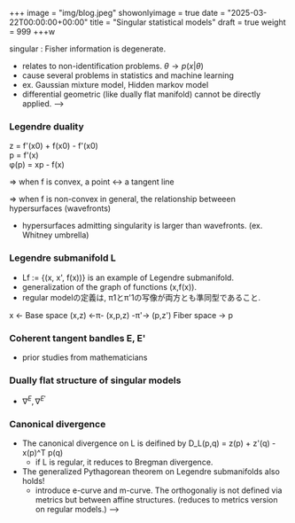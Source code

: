 +++
image = "img/blog.jpeg"
showonlyimage = true
date = "2025-03-22T00:00:00+00:00"
title = "Singular statistical models"
draft = true
weight = 999
+++w

<!--more-->

singular : Fisher information is degenerate.
- relates to non-identification problems. $\theta \to p(x|\theta)$
- cause several problems in statistics and machine learning
- ex. Gaussian mixture model, Hidden markov model
- differential geometric (like dually flat manifold) cannot be directly applied. -->


### Legendre duality 

z = f'(x0) + f(x0) - f'(x0)   
p = f'(x)    
φ(p) = xp - f(x)

=> when f is convex, a point <-> a tangent line 

=> when f is non-convex in general, the relationship betweeen hypersurfaces (wavefronts)
- hypersurfaces admitting singularity is larger than wavefronts. (ex. Whitney umbrella)

### Legendre submanifold L
- Lf := {(x, x', f(x))} is an example of Legendre submanifold.
- generalization of the graph of functions (x,f(x)).
- regular modelの定義は, π1とπ'1の写像が両方とも準同型であること.

x <- Base space (x,z) <-π- (x,p,z) -π'-> (p,z') Fiber space -> p


### Coherent tangent bandles E, E'
- prior studies from mathematicians


### Dually flat structure of singular models
- $\nabla^E, \nabla^{E'}$


### Canonical divergence
- The canonical divergence on L is deifined by D_L(p,q) = z(p) + z'(q) - x(p)^T p(q)
    - if L is regular, it reduces to Bregman divergence.
- The generalized Pythagorean theorem on Legendre submanifolds also holds!
    - introduce e-curve and m-curve. The orthogonaliy is not defined via metrics but between affine structures. (reduces to metrics version on regular models.) -->
